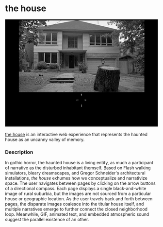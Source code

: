 # the house
![demo](https://github.com/togekisse/iml300/blob/master/project-1/assets-1/project-1.gif)

[the house](https://togekisse.github.io/iml300/project-1/index.html) is an interactive web experience that represents the haunted house as an uncanny valley of memory.

### Description

In gothic horror, the haunted house is a living entity, as much a participant of narrative as the disturbed inhabitant themself. Based on Flash walking simulators, bleary dreamscapes, and Gregor Schneider's architectural installations, <i>the house</i> exhumes how we conceptualize and narrativize space. The user navigates between pages by clicking on the arrow buttons of a directional compass. Each page displays a single black-and-white image of rural suburbia, but the images are not sourced from a particular house or geographic location. As the user travels back and forth between pages, the disparate images coalesce into the titular house itself, and multiple narratives emerge to further connect the closed neighborhood loop. Meanwhile, GIF, animated text, and embedded atmospheric sound suggest the parallel existence of an other.